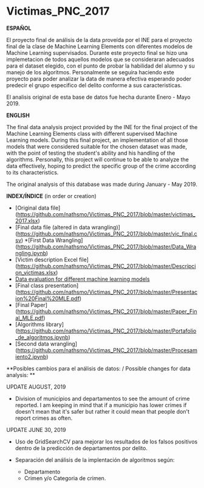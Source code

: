 # Victimas_PNC_2017

**ESPAÑOL**

El proyecto final de análisis de la data proveída por el INE para el proyecto final de la clase de Machine Learning Elements con diferentes modelos de Machine Learning supervisados. Durante este proyecto final se hizo una implemetacion de todos aquellos modelos que se consideraran adecuados para el dataset elegido, con el punto de probar la habilidad del alumno y su manejo de los algoritmos. Personalmente se seguira haciendo este proyecto para poder analizar la data de manera efectiva esperando poder predecir el grupo especifico del delito conforme a sus caracteristicas.

El analisis original de esta base de datos fue hecha durante Enero - Mayo 2019.

**ENGLISH**

The final data analysis project provided by the INE for the final project of the Machine Learning Elements class with different supervised Machine Learning models. During this final project, an implementation of all those models that were considered suitable for the chosen dataset was made, with the point of testing the student's ability and his handling of the algorithms. Personally, this project will continue to be able to analyze the data effectively, hoping to predict the specific group of the crime according to its characteristics.

The original analysis of this database was made during January - May 2019.

**INDEX/ÍNDICE** (in order or creation)

* [Original data file] (https://github.com/nathsmo/Victimas_PNC_2017/blob/master/victimas_2017.xlsx)
* [Final data file (altered in data wrangling)] (https://github.com/nathsmo/Victimas_PNC_2017/blob/master/vic_final.csv)
*[First Data Wrangling] (https://github.com/nathsmo/Victimas_PNC_2017/blob/master/Data_Wrangling.ipynb)
* [Victim description Excel file] (https://github.com/nathsmo/Victimas_PNC_2017/blob/master/Descripcion_victimas.xlsx)
* [Data evaluation for different machine learning models](https://github.com/nathsmo/Victimas_PNC_2017/blob/master/Evaluacion_de_datos_en_agrupacion_de_los_modelos.ipynb)
* [Final class presentation] (https://github.com/nathsmo/Victimas_PNC_2017/blob/master/Presentacion%20Final%20MLE.pdf)
* [Final Paper] (https://github.com/nathsmo/Victimas_PNC_2017/blob/master/Paper_Final_MLE.pdf)
* [Algorithms library] (https://github.com/nathsmo/Victimas_PNC_2017/blob/master/Portafolio_de_algoritmos.ipynb)
* [Second data wrangling] (https://github.com/nathsmo/Victimas_PNC_2017/blob/master/Procesamiento2.ipynb)


**Posibles cambios para el análisis de datos: / Possible changes for data analysis:
**

UPDATE AUGUST, 2019

* Division of municipios and departamentos to see the amount of crime reported. I am keeping in mind that if a municipio has lower crimes if doesn't mean that it's safer but rather it could mean that people don't report crimes as often.

UPDATE JUNE 30, 2019
* Uso de GridSearchCV para mejorar los resultados de los falsos positivos dentro de la predicción de departamentos por delito.

* Separación del análisis de la implentación de algoritmos según:
    * Departamento
    * Crimen y/o Categoria de crimen.
